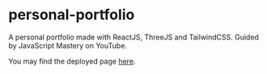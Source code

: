 # personal-portfolio
A personal portfolio made with ReactJS, ThreeJS and TailwindCSS. Guided by JavaScript Mastery on YouTube.

You may find the deployed page [here](https://bernicekjy.github.io/personal-portfolio/). 
